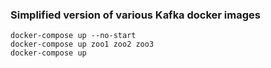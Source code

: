 ### Simplified version of various Kafka docker images

```shell
docker-compose up --no-start
docker-compose up zoo1 zoo2 zoo3
docker-compose up
```
